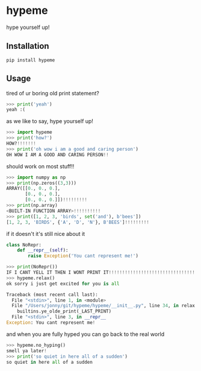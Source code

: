 # hypeme
hype yourself up!

## Installation

```
pip install hypeme
```

## Usage

tired of ur boring old print statement?

```python
>>> print('yeah')
yeah :(
```

as we like to say, hype yourself up!

```python
>>> import hypeme
>>> print('how?')
HOW?!!!!!!!
>>> print('oh wow i am a good and caring person')
OH WOW I AM A GOOD AND CARING PERSON!!
```

should work on most stuff!!

```python
>>> import numpy as np
>>> print(np.zeros((3,3)))
ARRAY([[0., 0., 0.],
       [0., 0., 0.],
       [0., 0., 0.]])!!!!!!!!!
>>> print(np.array)
<BUILT-IN FUNCTION ARRAY>!!!!!!!!!!
>>> print([1, 2, 3, 'birds', set('and'), b'bees'])
[1, 2, 3, 'BIRDS', {'A', 'D', 'N'}, B'BEES']!!!!!!!!!
```

if it doesn't it's still nice about it

```python
class NoRepr:
	def __repr__(self):
		raise Exception('You cant represent me!')

>>> print(NoRepr())
IF I CANT YELL IT THEN I WONT PRINT IT!!!!!!!!!!!!!!!!!!!!!!!!!!!!!!!!!!!!!!!!!!!!!!!
>>> hypeme.relax()
ok sorry i just get excited for you is all

Traceback (most recent call last):
  File "<stdin>", line 1, in <module>
  File "/Users/jonny/git/hypeme/hypeme/__init__.py", line 34, in relax
    builtins.ye_olde_print(_LAST_PRINT)
  File "<stdin>", line 3, in __repr__
Exception: You cant represent me!
```

and when you are fully hyped you can go back to the real world
```python
>>> hypeme.no_hyping()
smell ya later!
>>> print('so quiet in here all of a sudden')
so quiet in here all of a sudden
```



